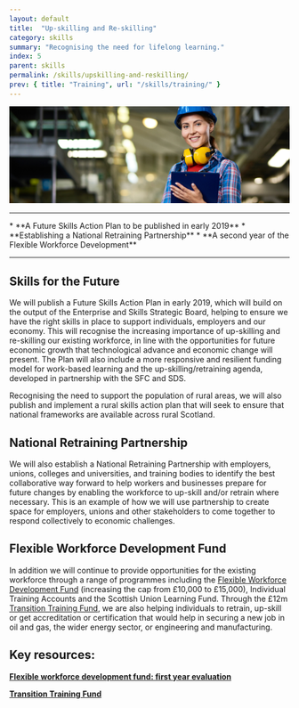 ```yaml
---
layout: default
title:  "Up-skilling and Re-skilling"
category: skills
summary: "Recognising the need for lifelong learning."
index: 5
parent: skills
permalink: /skills/upskilling-and-reskilling/
prev: { title: "Training", url: "/skills/training/" }
---
```


![A woman with a hard hat and ear protectors](/assets/images/pageimages/skills4.jpg)
<br>
<hr>
* **A Future Skills Action Plan to be published in early 2019**
* **Establishing a National Retraining Partnership**
* **A second year of the Flexible Workforce Development**

<hr> 

## Skills for the Future

We will publish a Future Skills Action Plan in early 2019, which will build on the output of the Enterprise and Skills Strategic Board, helping to ensure we have the right skills in place to support individuals, employers and our economy. This will recognise the increasing importance of up-skilling and re-skilling our existing workforce, in line with the opportunities for future economic growth that technological advance and economic change will present. The Plan will also include a more responsive and resilient funding model for work-based learning and the up-skilling/retraining agenda, developed in partnership with the SFC and SDS.

Recognising the need to support the population of rural areas, we will also publish and implement a rural skills action plan that will seek to ensure that national frameworks are available across rural Scotland.

## National Retraining Partnership 

We will also establish a National Retraining Partnership with employers, unions, colleges and universities, and training bodies to identify the best collaborative way forward to help workers and businesses prepare for future changes by enabling the workforce to up-skill and/or retrain where necessary. This is an example of how we will use partnership to create space for employers, unions and other stakeholders to come together to respond collectively to economic challenges.

## Flexible Workforce Development Fund 

In addition we will continue to provide opportunities for the existing workforce through a range of programmes including the [Flexible Workforce Development Fund](https://beta.gov.scot/publications/evaluation-first-year-flexible-workforce-development-fund/) (increasing the cap from £10,000 to £15,000), Individual Training Accounts and the Scottish Union Learning Fund.  Through the £12m [Transition Training Fund](https://transitiontrainingfund.co.uk/), we are also helping individuals to retrain, up-skill or get accreditation or certification that would help in securing a new job in oil and gas, the wider energy sector, or engineering and manufacturing. 


## Key resources: 

**[Flexible workforce development fund: first year evaluation](https://beta.gov.scot/publications/evaluation-first-year-flexible-workforce-development-fund/)**

**[Transition Training Fund](https://transitiontrainingfund.co.uk/)**
